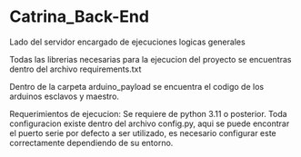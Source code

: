 # Catrina_Back-End

Lado del servidor encargado de ejecuciones logicas generales


Todas las librerias necesarias para la ejecucion del proyecto se encuentras dentro del archivo requirements.txt

Dentro de la carpeta arduino_payload se encuentra el codigo de los arduinos esclavos y maestro.

Requerimientos de ejecucion:
Se requiere de python 3.11 o posterior.
Toda configuracion existe dentro del archivo config.py, aqui se puede encontrar el puerto serie por defecto a ser utilizado, es necesario configurar este correctamente dependiendo de su entorno.

